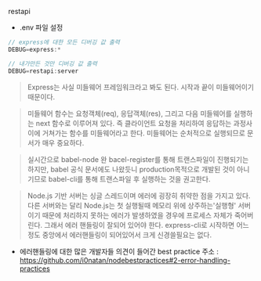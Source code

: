 restapi


- .env 파일 설정 
```javascript
// express에 대한 모든 디버깅 값 출력
DEBUG=express:*

// 내가만든 것만 디버깅 값 출력 
DEBUG=restapi:server
```

> Express는 사실 미들웨어 프레임워크라고 봐도 된다. 시작과 끝이 미들웨어이기 때문이다.

> 미들웨어 함수는 요청객체(req), 응답객체(res), 그리고 다음 미들웨어를 실행하는 next 함수로 이루어져 있다. 즉 클라이언트 요청을 처리하여 응답하는 과정사이에 거쳐가는 함수를 미들웨어라고 한다. 
> 미들웨어는 순처적으로 실행되므로 문서가 매우 중요하다.



> 실시간으로 babel-node 완 bacel-register를 통해 트랜스파일이 진행되기는 하지만, babel 공식 문서에도 나왔듯니 production목적으로 개발된 것이 아니기므로 babel-cli를 통해 트랜스파일 후 실행하는 것을 권고한다. 

> Node.js 기반 서버는 싱글 스레드이며 에러에 굉장히 취약한 점을 가지고 있다. 다른 서버와는 달리 Node.js는 첫 실행될때 메모리 위에 상주하는'실행형' 서버이기 때문에 처리하지 못하는 에러가 발생하였을 경우에 프로세스 자체가 죽어버린다. 그래서 에러 핸들링이 잘되어 있어야 한다. express-cli로 시작하면 어느정도 중앙에서 에러핸들링이 되어있어서 크게 신경쓸필요는 없다.

- 에러핸들링에 대한 많은 개발자들 의견이 들어간 best practice 주소 : https://github.com/i0natan/nodebestpractices#2-error-handling-practices

